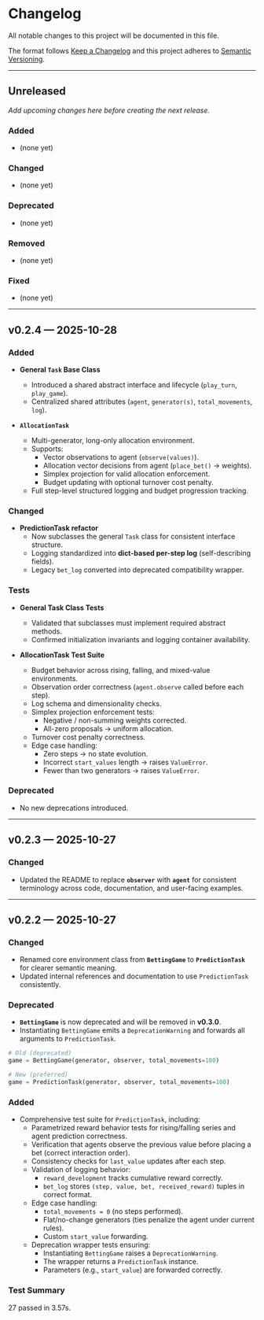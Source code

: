 # Changelog
All notable changes to this project will be documented in this file.

The format follows [Keep a Changelog](https://keepachangelog.com/en/1.1.0/)
and this project adheres to [Semantic Versioning](https://semver.org/spec/v2.0.0.html).

---

## Unreleased
*Add upcoming changes here before creating the next release.*

### Added
- (none yet)

### Changed
- (none yet)

### Deprecated
- (none yet)

### Removed
- (none yet)

### Fixed
- (none yet)

---

## v0.2.4 — 2025-10-28

### Added
- **General `Task` Base Class**
  - Introduced a shared abstract interface and lifecycle (`play_turn`, `play_game`).
  - Centralized shared attributes (`agent`, `generator(s)`, `total_movements`, `log`).

- **`AllocationTask`**
  - Multi-generator, long-only allocation environment.
  - Supports:
    - Vector observations to agent (`observe(values)`).
    - Allocation vector decisions from agent (`place_bet()` → weights).
    - Simplex projection for valid allocation enforcement.
    - Budget updating with optional turnover cost penalty.
  - Full step-level structured logging and budget progression tracking.

### Changed
- **PredictionTask refactor**
  - Now subclasses the general `Task` class for consistent interface structure.
  - Logging standardized into **dict-based per-step log** (self-describing fields).
  - Legacy `bet_log` converted into deprecated compatibility wrapper.

### Tests
- **General Task Class Tests**
  - Validated that subclasses must implement required abstract methods.
  - Confirmed initialization invariants and logging container availability.

- **AllocationTask Test Suite**
  - Budget behavior across rising, falling, and mixed-value environments.
  - Observation order correctness (`agent.observe` called before each step).
  - Log schema and dimensionality checks.
  - Simplex projection enforcement tests:
    - Negative / non-summing weights corrected.
    - All-zero proposals → uniform allocation.
  - Turnover cost penalty correctness.
  - Edge case handling:
    - Zero steps → no state evolution.
    - Incorrect `start_values` length → raises `ValueError`.
    - Fewer than two generators → raises `ValueError`.

### Deprecated
- No new deprecations introduced.

---

## v0.2.3 — 2025-10-27
### Changed
- Updated the README to replace **`observer`** with **`agent`** for consistent terminology across code, documentation, and user-facing examples.

---

## v0.2.2 — 2025-10-27
### Changed
- Renamed core environment class from **`BettingGame`** to **`PredictionTask`** for clearer semantic meaning.
- Updated internal references and documentation to use `PredictionTask` consistently.

### Deprecated
- **`BettingGame`** is now deprecated and will be removed in **v0.3.0**.
- Instantiating `BettingGame` emits a `DeprecationWarning` and forwards all arguments to `PredictionTask`.

```python
# Old (deprecated)
game = BettingGame(generator, observer, total_movements=100)

# New (preferred)
game = PredictionTask(generator, observer, total_movements=100)
```
### Added
- Comprehensive test suite for `PredictionTask`, including:
  - Parametrized reward behavior tests for rising/falling series and agent prediction correctness.
  - Verification that agents observe the previous value before placing a bet (correct interaction order).
  - Consistency checks for `last_value` updates after each step.
  - Validation of logging behavior:
    - `reward_development` tracks cumulative reward correctly.
    - `bet_log` stores `(step, value, bet, received_reward)` tuples in correct format.
  - Edge case handling:
    - `total_movements = 0` (no steps performed).
    - Flat/no-change generators (ties penalize the agent under current rules).
    - Custom `start_value` forwarding.
  - Deprecation wrapper tests ensuring:
    - Instantiating `BettingGame` raises a `DeprecationWarning`.
    - The wrapper returns a `PredictionTask` instance.
    - Parameters (e.g., `start_value`) are forwarded correctly.

### Test Summary

27 passed in 3.57s.